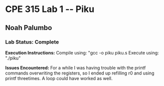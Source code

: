 # CPE 315 Lab 1 -- Piku

## Noah Palumbo

### Lab Status: Complete

**Execution Instructions:**
Compile using: "gcc -o piku piku.s
Execute using: "./piku"

**Issues Encountered:**
For a while I was having trouble with the printf commands overwriting the registers, so I ended up refilling r0 and using printf threetimes. A loop could have worked as well.
